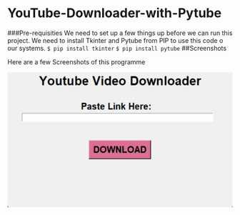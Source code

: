 # YouTube-Downloader-with-Pytube
###Pre-requisities
We need to set up a few things up before we can run this project. We need to install Tkinter and Pytube from PIP to use this code o our systems.
`$ pip install tkinter`
`$ pip install pytube`
##Screenshots

Here are a few Screenshots of this programme

![Screenshot](/images/screenshot1.png)

